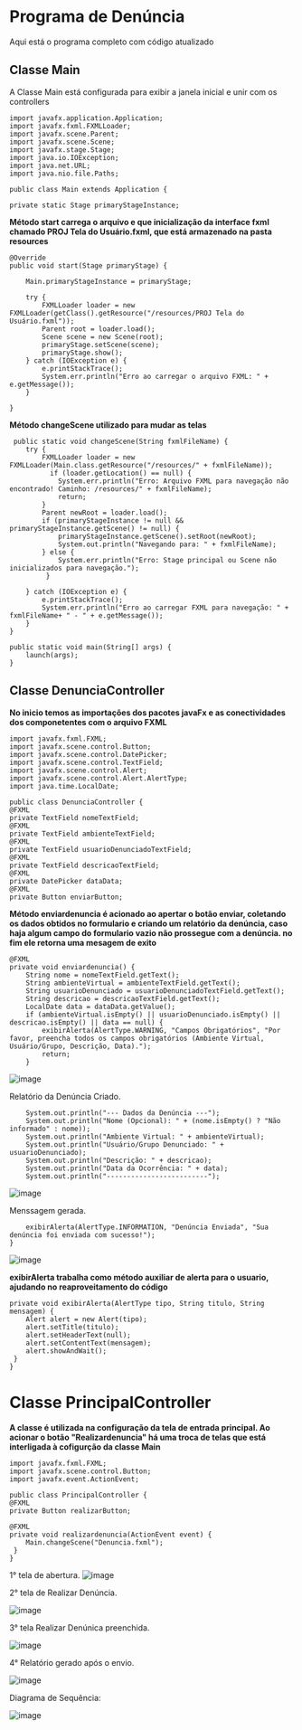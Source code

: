 # Programa de Denúncia 
Aqui está o programa completo com código atualizado

## Classe Main
A Classe Main está configurada para exibir a janela inicial e unir com os controllers 

    import javafx.application.Application;
    import javafx.fxml.FXMLLoader;
    import javafx.scene.Parent;
    import javafx.scene.Scene;
    import javafx.stage.Stage;
    import java.io.IOException;
    import java.net.URL;
    import java.nio.file.Paths;

    public class Main extends Application {
   
    private static Stage primaryStageInstance; 

**Método start carrega o arquivo e que inicialização da interface fxml chamado PROJ Tela do Usuário.fxml, que está armazenado na pasta resources**
  
    @Override
    public void start(Stage primaryStage) {

        Main.primaryStageInstance = primaryStage;
        
        try {
            FXMLLoader loader = new FXMLLoader(getClass().getResource("/resources/PROJ Tela do Usuário.fxml")); 
            Parent root = loader.load();
            Scene scene = new Scene(root);
            primaryStage.setScene(scene);
            primaryStage.show();
        } catch (IOException e) {
            e.printStackTrace();
            System.err.println("Erro ao carregar o arquivo FXML: " + e.getMessage());
        }
        
    }
    
  **Método changeScene utilizado para mudar as telas**
  
     public static void changeScene(String fxmlFileName) {
        try {
            FXMLLoader loader = new FXMLLoader(Main.class.getResource("/resources/" + fxmlFileName));
              if (loader.getLocation() == null) {
                System.err.println("Erro: Arquivo FXML para navegação não encontrado! Caminho: /resources/" + fxmlFileName);
                return;
            }
            Parent newRoot = loader.load();
            if (primaryStageInstance != null && primaryStageInstance.getScene() != null) {
                primaryStageInstance.getScene().setRoot(newRoot);
                System.out.println("Navegando para: " + fxmlFileName);
            } else {
                System.err.println("Erro: Stage principal ou Scene não inicializados para navegação.");
             }
             
        } catch (IOException e) {
            e.printStackTrace();
            System.err.println("Erro ao carregar FXML para navegação: " + fxmlFileName+ " - " + e.getMessage());
        }
    }
    
    public static void main(String[] args) {
        launch(args);
    }
## Classe DenunciaController  
   **No inicio temos as importações dos pacotes javaFx e as conectividades dos componetentes com o arquivo FXML**

    import javafx.fxml.FXML;
    import javafx.scene.control.Button;
    import javafx.scene.control.DatePicker;
    import javafx.scene.control.TextField;
    import javafx.scene.control.Alert; 
    import javafx.scene.control.Alert.AlertType;
    import java.time.LocalDate; 

    public class DenunciaController {
    @FXML
    private TextField nomeTextField; 
    @FXML
    private TextField ambienteTextField; 
    @FXML
    private TextField usuarioDenunciadoTextField; 
    @FXML
    private TextField descricaoTextField; 
    @FXML
    private DatePicker dataData; 
    @FXML
    private Button enviarButton; 
  **Método enviardenuncia é acionado ao apertar o botão enviar, coletando os dados obtidos no formulario e criando um relatório da denúncia, 
   caso haja algum campo do formulario vazio não prossegue com a denúncia. no fim ele retorna uma mesagem de exito**
   
    @FXML
    private void enviardenuncia() {
        String nome = nomeTextField.getText();
        String ambienteVirtual = ambienteTextField.getText();
        String usuarioDenunciado = usuarioDenunciadoTextField.getText();
        String descricao = descricaoTextField.getText();
        LocalDate data = dataData.getValue(); 
        if (ambienteVirtual.isEmpty() || usuarioDenunciado.isEmpty() || descricao.isEmpty() || data == null) {
            exibirAlerta(AlertType.WARNING, "Campos Obrigatórios", "Por favor, preencha todos os campos obrigatórios (Ambiente Virtual, Usuário/Grupo, Descrição, Data).");
            return; 
        }
  ![image](https://github.com/user-attachments/assets/90583799-a2f1-4a1d-a391-4bb667977db7)
  
  Relatório da Denúncia Criado.
 
        System.out.println("--- Dados da Denúncia ---");
        System.out.println("Nome (Opcional): " + (nome.isEmpty() ? "Não informado" : nome));
        System.out.println("Ambiente Virtual: " + ambienteVirtual);
        System.out.println("Usuário/Grupo Denunciado: " + usuarioDenunciado);
        System.out.println("Descrição: " + descricao);
        System.out.println("Data da Ocorrência: " + data);
        System.out.println("-------------------------");

   ![image](https://github.com/user-attachments/assets/366d03b3-38a7-41e3-968d-e2ce0644e3ad)
   
  Menssagem gerada.
    
        exibirAlerta(AlertType.INFORMATION, "Denúncia Enviada", "Sua denúncia foi enviada com sucesso!");    
    }
    
   ![image](https://github.com/user-attachments/assets/a41adc22-d995-47d1-81eb-291d59fe6889)

 **exibirAlerta trabalha como método auxiliar de alerta para o usuario, ajudando no reaproveitamento do código**
 
    private void exibirAlerta(AlertType tipo, String titulo, String mensagem) {
        Alert alert = new Alert(tipo);
        alert.setTitle(titulo);
        alert.setHeaderText(null); 
        alert.setContentText(mensagem);
        alert.showAndWait();
     }
    }

  # Classe PrincipalController 
  **A classe é utilizada na configuração da tela de entrada principal. Ao acionar o botão "Realizardenuncia" há uma troca de telas
  que está interligada à cofigurção da classe Main**

    import javafx.fxml.FXML;
    import javafx.scene.control.Button;
    import javafx.event.ActionEvent; 

    public class PrincipalController {
    @FXML
    private Button realizarButton; 
    
    @FXML
    private void realizardenuncia(ActionEvent event) {
        Main.changeScene("Denuncia.fxml"); 
     }
    }

  1° tela de abertura.
  ![image](https://github.com/user-attachments/assets/6fd9bfd0-5286-47eb-ace7-05977494cd90)

  2° tela de Realizar Denúncia.

  ![image](https://github.com/user-attachments/assets/ef59113f-9290-4ef9-a2c7-332b4e4b8bd7)

  3° tela Realizar Denúnica preenchida.

  ![image](https://github.com/user-attachments/assets/514ec5b1-e674-4dba-a544-5919d2f08efe)

  4° Relatório gerado após o envio.

  ![image](https://github.com/user-attachments/assets/6f97eaa2-0f28-456b-976a-11e085235b83)

  Diagrama de Sequência:
  
  ![image](https://github.com/user-attachments/assets/467b9ec8-01ed-40b9-a3df-4851c50516f9)





